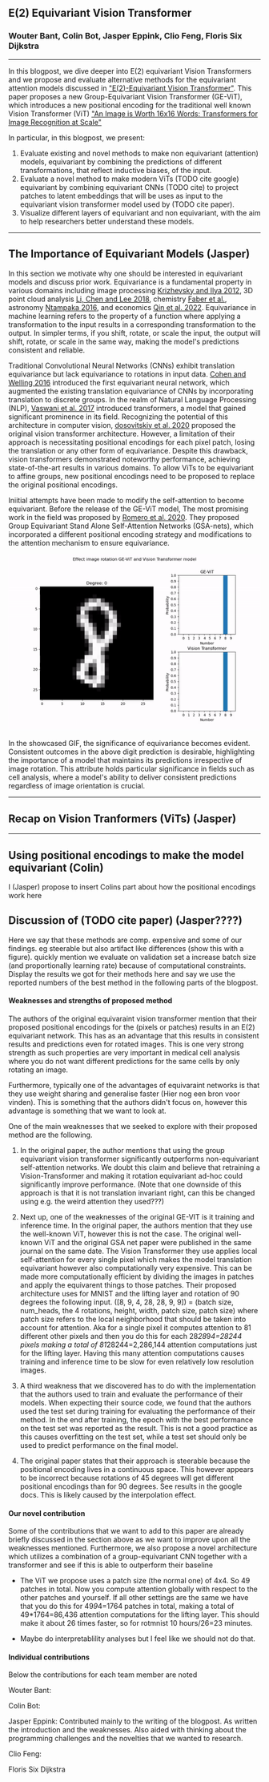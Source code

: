 ## E(2) Equivariant Vision Transformer

[comment]: <Total blogpost should be a 20 minute read>


### Wouter Bant, Colin Bot, Jasper Eppink, Clio Feng, Floris Six Dijkstra

---
In this blogpost, we dive deeper into E(2) equivariant Vision Transformers and we propose and evaluate alternative methods for the equivariant attention models discussed in ["E(2)-Equivariant Vision Transformer"](https://proceedings.mlr.press/v216/xu23b.html). This paper proposes a new Group-Equivariant Vision Transformer (GE-ViT), which introduces a new positional encoding for the traditional well known Vision Transformer (ViT) ["An Image is Worth 16x16 Words: Transformers for Image Recognition at Scale" ](https://arxiv.org/abs/2010.11929)

In particular, in this blogpost, we present:
1. Evaluate existing and novel methods to make non equivariant (attention) models, equivariant by combining the predictions of different transformations, that reflect inductive biases, of the input.
2. Evaluate a novel method to make modern ViTs (TODO cite google) equivariant by combining equivariant CNNs (TODO cite) to project patches to latent embeddings that will be uses as input to the equivariant vision transformer model used by (TODO cite paper).
3. Visualize different layers of equivariant and non equivariant, with the aim to help researchers better understand these models. 
---

## The Importance of Equivariant Models (Jasper)
In this section we motivate why one should be interested in equivariant models and discuss prior work. Equivariance is a fundamental property in various domains including image processing [Krizhevsky and Ilya 2012](https://proceedings.neurips.cc/paper/2012/hash/c399862d3b9d6b76c8436e924a68c45b-Abstract.html), 3D point cloud analysis [Li, Chen and Lee 2018](https://openaccess.thecvf.com/content_cvpr_2018/html/Li_SO-Net_Self-Organizing_Network_CVPR_2018_paper.html), chemistry [Faber et al.](https://journals.aps.org/prl/abstract/10.1103/PhysRevLett.117.135502), astronomy [Ntampaka 2016](https://iopscience.iop.org/article/10.3847/0004-637X/831/2/135/meta), and economics [Qin et al. 2022](https://proceedings.neurips.cc/paper_files/paper/2022/hash/730d61b4d9ff794a028fa3a25b9b891d-Abstract-Conference.html). Equivariance in machine learning refers to the property of a function where applying a transformation to the input results in a corresponding transformation to the output. In simpler terms, if you shift, rotate, or scale the input, the output will shift, rotate, or scale in the same way, making the model's predictions consistent and reliable.


Traditional Convolutional Neural Networks (CNNs) exhibit translation equivariance but lack equivariance to rotations in input data. [Cohen and Welling 2016](https://proceedings.mlr.press/v48/cohenc16.html) introduced the first equivariant neural network, which augmented the existing translation equivariance of CNNs by incorporating translation to discrete groups.
In the realm of Natural Language Processing (NLP), [Vaswani et al. 2017](https://proceedings.neurips.cc/paper_files/paper/2017/hash/3f5ee243547dee91fbd053c1c4a845aa-Abstract.html) introduced transformers, a model that gained significant prominence in its field. Recognizing the potential of this architecture in computer vision, [dosovitskiy et al. 2020](https://arxiv.org/abs/2010.11929) proposed the original vision transformer architecture. However, a limitation of their approach is necessitating positional encodings for each pixel patch, losing the translation or any other form of equivariance. Despite this drawback, vision transformers demonstrated noteworthy performance, achieving state-of-the-art results in various domains. To allow ViTs to be equivariant to affine groups, new positional encodings need to be proposed to replace the original positional encodings. 

Iniitial attempts have been made to modify the self-attention to become equivariant. Before the release of the GE-ViT model, The most promising work in the field was proposed by [Romero et al. 2020](https://proceedings.mlr.press/v119/romero20a.html). They proposed Group Equivariant Stand Alone Self-Attention Networks (GSA-nets), which incorporated a different positional encoding strategy and modifications to the attention mechanism to ensure equivariance.

!["Motivation equivariant ViT"](figures/rotation.gif)

In the showcased GIF, the significance of equivariance becomes evident. Consistent outcomes in the above digit prediction is desirable, highlighting the importance of a model that maintains its predictions irrespective of image rotation. This attribute holds particular significance in fields such as cell analysis, where a model's ability to deliver consistent predictions regardless of image orientation is crucial.

--- 

## Recap on Vision Tranformers (ViTs) (Jasper)

[comment]: <In this section we discuss modern ViTs and older equivariant versions.>




---
## Using positional encodings to make the model equivariant (Colin)

I (Jasper) propose to insert Colins part about how the positional encodings work here

[comment]: <Here we should display how positional encoding makes the model equivariant.>

## Discussion of (TODO cite paper) (Jasper????)
Here we say that these methods are comp. expensive and some of our findings. eg steerable but also artifact like differences (show this with a figure). quickly mention we evaluate on validation set a increase batch size (and proportionally learning rate) because of computational constraints. Display the results we got for their methods here and say we use the reported numbers of the best method in the following parts of the blogpost. 



#### Weaknesses and strengths of proposed method

The authors of the original equivaraint vision transformer mention that their proposed positional encodings for the (pixels or patches) results in an E(2) equivariant network. This has as an advantage that this results in consistent results and predictions even for rotated images. This is one very strong strength as such properties are very important in medical cell analysis where you do not want different predictions for the same cells by only rotating an image.

Furthermore, typically one of the advantages of equivaraint networks is that they use weight sharing and generalise faster (Hier nog een bron voor vinden). This is something that the authors didn't focus on, however this advantage is something that we want to look at.

One of the main weaknesses that we seeked to explore with their proposed method are the following. 
1. In the original paper, the author mentions that using the group equivariant vision transformer significantly outperforms non-equivariant self-attention networks. We doubt this claim and believe that retraining a Vision-Transformer and making it rotation equivariant ad-hoc could significantly improve performance. (Note that one downside of this approach is that it is not translation invariant right, can this be changed using e.g. the weird attention they used???)
2. Next up, one of the weaknesses of the original GE-VIT is it training and inference time. In the original paper, the authors mention that they use the well-known ViT, however this is not the case. The original well-known ViT and the original GSA net paper were published in the same journal on the same date. The Vision Transformer they use applies local self-attention for every single pixel which makes the model translation equivariant however also computationally very expensive. This can be made more computationally efficient by dividing the images in patches and apply the equivarent things to those patches. Their proposed architecture uses for MNIST and the lifting layer and rotation of 90 degrees the following input. ([8, 9, 4, 28, 28, 9, 9]) = (batch size, num_heads, the 4 rotations, height, width, patch size, patch size) where patch size refers to the local neighborhood that should be taken into account for attention. Aka for a single pixel it computes attention to 81 different other pixels and then you do this for each 28*28*9*4=28244 pixels making a total of 81*28244=2,286,144 attention computations just for the lifting layer. Having this many attention computations causes training and inference time to be slow for even relatively low resolution images.

3. A third weakness that we discovered has to do with the implementation that the authors used to train and evaluate the performance of their models. When expecting their source code, we found that the authors used the test set during training for evaluating the performance of their method. In the end after training, the epoch with the best performance on the test set was reported as the result. This is not a good practice as this causes overfitting on the test set, while a test set should only be used to predict performance on the final model.
4. The original paper states that their approach is steerable because the positional encoding lives in a continuous space. This however appears to be incorrect because rotations of 45 degrees will get different positional encodings than for 90 degrees. See results in the google docs. This is likely caused by the interpolation effect.

#### Our novel contribution

Some of the contributions that we want to add to this paper are already briefly discussed in the section above as we want to improve upon all the weaknesses mentioned. Furthermore, we also propose a novel architecture which utilizes a combination of a group-equivariant CNN together with a transformer and see if this is able to outperform their baseline

- The ViT we propose uses a patch size (the normal one) of 4x4. So 49 patches in total. Now you compute attention globally with respect to the other patches and yourself. If all other settings are the same we have that you do this for 49*9*4=1764 patches in total, making a total of 49*1764=86,436 attention computations for the lifting layer. This should make it about 26 times faster, so for rotmnist 10 hours/26=23 minutes.

- Maybe do interpretablility analyses but I feel like we should not do that.

[comment]: <How do we want to visualise attention as in the original ViT paper (okey ik ga die paper wel even bestuderen Figure 6 dus kijken)>





#### Individual contributions

Below the contributions for each team member are noted

Wouter Bant:


Colin Bot:


Jasper Eppink:
Contributed mainly to the writing of the blogpost. As written the introduction and the weaknesses. Also aided with thinking about the programming challenges and the novelties that we wanted to research. 


Clio Feng:


Floris Six Dijkstra
